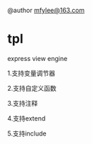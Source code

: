 @author mfylee@163.com

tpl
===

express view engine

1.支持变量调节器

2.支持自定义函数

3.支持注释

4.支持extend

5.支持include
